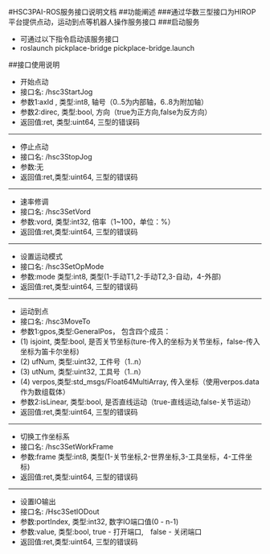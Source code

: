 #HSC3PAI-ROS服务接口说明文档
##功能阐述
###通过华数三型接口为HIROP平台提供点动，运动到点等机器人操作服务接口
###启动服务
- 可通过以下指令启动该服务接口
- roslaunch pickplace-bridge pickplace-bridge.launch

##接口使用说明
- 开始点动
- 接口名: /hsc3StartJog
- 参数1:axId , 类型:int8, 轴号（0..5为内部轴，6..8为附加轴） 
- 参数2:direc, 类型:bool, 方向（true为正方向,false为反方向）
- 返回值:ret, 类型:uint64, 三型的错误码

- --
- 停止点动
- 接口名: /hsc3StopJog
- 参数:无
- 返回值:ret,类型:uint64, 三型的错误码

- --
- 速率修调
- 接口名: /hsc3SetVord
- 参数:vord, 类型:int32, 倍率（1~100，单位：%）
- 返回值:ret,类型:uint64, 三型的错误码

- --
- 设置运动模式
- 接口名: /hsc3SetOpMode
- 参数:mode 类型:int8, 类型(1-手动T1,2-手动T2,3-自动，4-外部)
- 返回值:ret,类型:uint64, 三型的错误码

- --
- 运动到点
- 接口名: /hsc3MoveTo
- 参数1:gpos,类型:GeneralPos， 包含四个成员：
- (1) isjoint, 类型:bool, 是否关节坐标(ture-传入的坐标为关节坐标，false-传入坐标为笛卡尔坐标)
- (2) ufNum, 类型:uint32, 工件号（1..n） 
- (3) utNum, 类型:uint32, 工具号（1..n） 
- (4) verpos,类型:std_msgs/Float64MultiArray, 传入坐标（使用verpos.data作为数组载体）
- 参数2:isLinear, 类型:bool, 是否直线运动（true-直线运动,false-关节运动）
- 返回值:ret,类型:uint64, 三型的错误码

---
- 切换工作坐标系
- 接口名: /hsc3SetWorkFrame
- 参数:frame 类型:int8, 类型(1-关节坐标,2-世界坐标,3-工具坐标，4-工件坐标)
- 返回值:ret,类型:uint64, 三型的错误码

- --
- 设置IO输出
- 接口名: /Hsc3SetIODout
- 参数:portIndex, 类型:int32, 数字IO端口值(0 - n-1)
- 参数:value, 类型:bool, true - 打开端口,　false - 关闭端口
- 返回值:ret,类型:uint64, 三型的错误码
